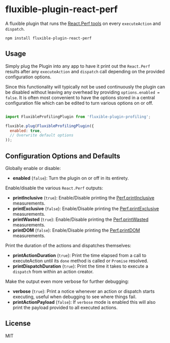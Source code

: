 fluxible-plugin-react-perf
==========================

A fluxible plugin that runs the [React.Perf tools](https://facebook.github.io/react/docs/perf.html) 
on every `executeAction` and `dispatch`.

```
npm install fluxible-plugin-react-perf 
```

## Usage

Simply plug the Plugin into any app to have it print out the `React.Perf` results after any 
`executeAction` and `dispatch` call depending on the provided configuration options.

Since this functionality will typically not be used continuously the plugin can be disabled
without leaving any overhead by providing `options.enabled = false`. It is often most 
convenient to have the options stored in a central configuration file which can be edited
to turn various options on or off.

```javascript

import FluxibleProfilingPlugin from 'fluxible-plugin-profiling';

fluxible.plug(FluxibleProfilingPlugin({
  enabled: true,
  // Overwrite default options
));

```

## Configuration Options and Defaults

Globally enable or disable:

  * **enabled** (`false`): Turn the plugin on or off in its entirety.

Enable/disable the various `React.Perf` outputs:
  
  * **printInclusive** (`true`): Enable/Disable printing the [Perf.printInclusive](https://facebook.github.io/react/docs/perf.html#perf.printinclusivemeasurements) measurements.
  * **printExclusive** (`false`): Enable/Disable printing the [Perf.printExclusive](https://facebook.github.io/react/docs/perf.html#perf.printexclusivemeasurements) measurements.
  * **printWasted** (`true`): Enable/Disable printing the [Perf.printWasted](https://facebook.github.io/react/docs/perf.html#perf.printwastedmeasurements) measurements.
  * **printDOM** (`false`): Enable/Disable printing the [Perf.printDOM](https://facebook.github.io/react/docs/perf.html#perf.printdommeasurements) measurements.

Print the duration of the actions and dispatches themselves:

  * **printActionDuration** (`true`): Print the time elapsed from a call to executeAction until its `done` method is called or `Promise` resolved. 
  * **printDispatchDuration** (`true`): Print the time it takes to execute a `dispatch` from within an action creator.

Make the output even more verbose for further debugging:
  
  * **verbose** (`true`): Print a notice whenever an action or dispatch starts executing, useful when debugging to see where things fail. 
  * **printActionPayload** (`false`): If `verbose` mode is enabled this will also print the payload provided to all executed actions.

## License

MIT
